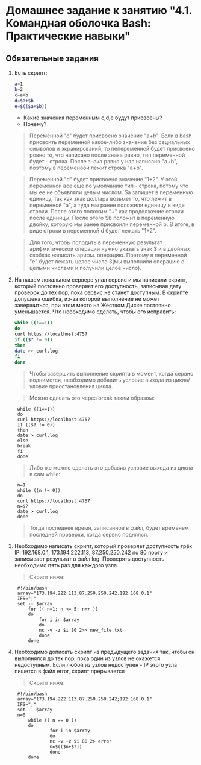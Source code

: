 # Домашнее задание к занятию "4.1. Командная оболочка Bash: Практические навыки"

## Обязательные задания

1. Есть скрипт:
	```bash
	a=1
	b=2
	c=a+b
	d=$a+$b
	e=$(($a+$b))
	```
	* Какие значения переменным c,d,e будут присвоены?
	* Почему?
	>Переменной "с" будет присвоено значение "a+b". Если в bash присвоить переменной какое-либо значение без сециальных символов и экранирований, то пепеременной будет присвоено ровно то, что написано после знака равно, тип переменной будет - строка. После знака равно у нас написано "a+b", поэтому в переменоой лежит строка "a+b".

	>Переменной "d" будет присвоено значение "1+2". У этой переменной все еще по умолчанию тип - строка, потому что мы ее не объявляли целым числом. $a запишет в переменную единицу, так как знак доллара возьмет то, что лежит в переменной "a", а туда мы ранее положили единицу в виде строки. После этого положим "+" как продолжение строки после единицы. После этого $b положит в переменную двойку, которую мы ранее присвоили переменной b. В итоге, в виде строки в переменной d будет лежать "1+2".

	>Для того, чтобы полодить в переменную результат арифмитической операции нужно указать знак $ и в двойных скобках написать арифм. операцию.
	Поэтому в переменной "e" будет лежать целое число 3(мы выполнили операцию с целыми числами и получили целое число).



1. На нашем локальном сервере упал сервис и мы написали скрипт, который постоянно проверяет его доступность, записывая дату проверок до тех пор, пока сервис не станет доступным. В скрипте допущена ошибка, из-за которой выполнение не может завершиться, при этом место на Жёстком Диске постоянно уменьшается. Что необходимо сделать, чтобы его исправить:
	```bash
	while ((1==1))
	do
	curl https://localhost:4757
	if (($? != 0))
	then
	date >> curl.log
	fi
	done
	```
	>Чтобы завершить выполнение скрипта в момент, когда сервис поднимется, необходимо добавить условие выхода из цикла/уловие приостановления цикла.

	>Можно сдлеать это через break таким образом:

		while ((1==1))
		do
		curl https://localhost:4757
		if (($? != 0))
		then
		date > curl.log
		else
		break
		fi
		done
	>Либо же можно сделать это добавив условие выхода из цикла в сам while:

		n=1
		while ((n != 0))
		do
		curl https://localhost:4757
		n=$?
		date > curl.log
		done
	>Тогда последнее время, записанное в файл, будет временем последней проверки, когда сервис поднялся.

1. Необходимо написать скрипт, который проверяет доступность трёх IP: 192.168.0.1, 173.194.222.113, 87.250.250.242 по 80 порту и записывает результат в файл log. Проверять доступность необходимо пять раз для каждого узла.

	>Скрипт ниже:

		#!/bin/bash
		array="173.194.222.113;87.250.250.242.192.168.0.1"
		IFS=";"
		set -- $array
			for (( n=1; n <= 5; n++ ))
			do
				for i in $array
				do
				nc -v -z $i 80 2>> new_file.txt
				done
			done

4. Необходимо дописать скрипт из предыдущего задания так, чтобы он выполнялся до тех пор, пока один из узлов не окажется недоступным. Если любой из узлов недоступен - IP этого узла пишется в файл error, скрипт прерывается

	>Скрипт ниже:

		#!/bin/bash
		array="173.194.222.113;87.250.250.242;192.168.0.1"
		IFS=";"
		set -- $array
		n=0
			while (( n == 0 ))
			do
					for i in $array
					do
					nc -v -z $i 80 2> error
					n=$(($n+$?))
					done
			done
